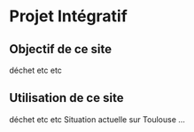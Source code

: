 # Projet Intégratif

## Objectif de ce site 

déchet etc etc
## Utilisation de ce site
déchet etc etc
Situation actuelle sur Toulouse ...
